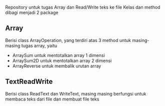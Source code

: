 Repository untuk tugas Array dan Read/Write teks ke file
Kelas dan method dibagi menjadi 2 package

## Array
Berisi class ArrayOperation, yang terdiri atas 3 method untuk masing-masing tugas array, yaitu

* ArraySum untuk mentotalkan array 1 dimensi
* ArraySum2D untuk mentotalkan array 2 dimensi
* ArrayReverse untuk membalik urutan array

## TextReadWrite
Berisi class ReadText dan WriteText, masing masing berfungsi untuk membaca teks dari file dan membuat file teks

